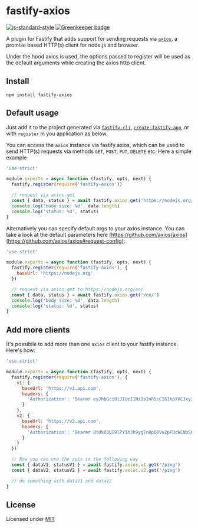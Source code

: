 # fastify-axios

[![js-standard-style](https://img.shields.io/badge/code%20style-standard-brightgreen.svg?style=flat)](http://standardjs.com/) [![Greenkeeper badge](https://badges.greenkeeper.io/davidedantonio/fastify-axios.svg)](https://greenkeeper.io/)

A plugin for Fastify that adds support for sending requests via [`axios`](https://github.com/axios/axios), a promise based HTTP(s) client for node.js and browser.

Under the hood axios is used, the options passed to register will be used as the default arguments while creating the axios http client.

## Install

```
npm install fastify-axios
```

## Default usage

Just add it to the project generated via [`fastify-cli`](https://github.com/fastify/fastify-cli), [`create-fastify-app`](https://github.com/davidedantonio/create-fastify-app), or  with `register` in you application as below.

You can access the `axios` instance via fastify.axios, which can be used to send HTTP(s) requests via methods `GET`, `POST`, `PUT`, `DELETE` etc. Here a simple example

```javascript
'use strict'

module.exports = async function (fastify, opts, next) {
  fastify.register(require('fastify-axios'))

  // request via axios.get
  const { data, status } = await fastify.axios.get('https://nodejs.org/en/')
  console.log('body size: %d', data.length)
  console.log('status: %d', status)
}
```

Alternatively you can specify default args to your axios instance. You can take a look at the default parameters here [https://github.com/axios/axios](https://github.com/axios/axios#request-config):


```javascript
'use strict'

module.exports = async function (fastify, opts, next) {
  fastify.register(require('fastify-axios'), {
    baseUrl: 'https://nodejs.org'
  })

  // request via axios.get to https://nodejs.org/en/
  const { data, status } = await fastify.axios.get('/en/')
  console.log('body size: %d', data.length)
  console.log('status: %d', status)
}
```

## Add more clients

It's possibile to add more than one `axios` client to your fastify instance. Here's how:

```javascript
'use strict'

module.exports = async function (fastify, opts, next) {
  fastify.register(require('fastify-axios'), {
    v1: {
      baseUrl: 'https://v1.api.com',
      headers: {
        'Authorization': 'Bearer eyJhbGciOiJIUzI1NiIsInR5cCI6IkpXVCJxyz'
      }
    },
    v2: {
      baseUrl: 'https://v2.api.com',
      headers: {
        'Authorization': 'Bearer UtOkO3UI9lPY1h3h9ygTn8pD0Va2pFDcWCNbSKlf2HE'
      }
    }
  })

  // Now you can use the apis in the following way
  const { dataV1, statusV1 } = await fastify.axios.v1.get('/ping')
  const { dataV2, statusV2 } = await fastify.axios.v2.get('/ping')

  // do something with dataV1 and dataV2
}
```

## License

Licensed under [MIT](./LICENSE)